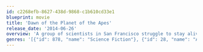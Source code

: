 ```yaml
---
id: c2268efb-8627-438d-9868-c1b610cd33e1
blueprint: movie
title: 'Dawn of the Planet of the Apes'
release_date: '2014-06-26'
overview: 'A group of scientists in San Francisco struggle to stay alive in the aftermath of a plague that is wiping out humanity, while Caesar tries to maintain dominance over his community of intelligent apes.'
genres: '[{"id": 878, "name": "Science Fiction"}, {"id": 28, "name": "Action"}, {"id": 18, "name": "Drama"}, {"id": 53, "name": "Thriller"}]'
---
```

